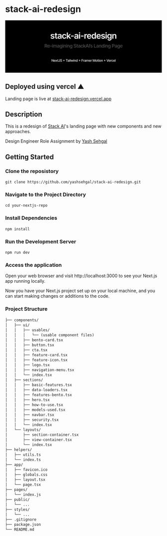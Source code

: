 # stack-ai-redesign

![](./public/github/github-banner.png)

## Deployed using vercel ▲

Landing page is live at [stack-ai-redesign.vercel.app](https://stack-ai-redesign.vercel.app/)

## Description

This is a redesign of [Stack AI](https://stack-ai.com)'s landing page with new components and new approaches.

Design Engineer Role Assignment by [Yash Sehgal](https://yashsehgal.com)

## Getting Started

### Clone the reposistory

```
git clone https://github.com/yashsehgal/stack-ai-redesign.git
```

### Navigate to the Project Directory

```
cd your-nextjs-repo
```

### Install Dependencies

```
npm install
```

### Run the Development Server

```
npm run dev
```

### Access the application

Open your web browser and visit http://localhost:3000 to see your Next.js app running locally.

Now you have your Next.js project set up on your local machine, and you can start making changes or additions to the code.

### Project Structure

```stack-ai-redesign/
├── components/
│   ├── ui/
│   │   ├── usables/
│   │   │   └── (usable component files)
│   │   ├── bento-card.tsx
│   │   ├── button.tsx
│   │   ├── cta.tsx
│   │   ├── feature-card.tsx
│   │   ├── feature-icon.tsx
│   │   ├── logo.tsx
│   │   ├── navigation-menu.tsx
│   │   └── index.tsx
│   ├── sections/
│   │   ├── basic-features.tsx
│   │   ├── data-loaders.tsx
│   │   ├── features-bento.tsx
│   │   ├── hero.tsx
│   │   ├── how-to-use.tsx
│   │   ├── models-used.tsx
│   │   ├── navbar.tsx
│   │   ├── security.tsx
│   │   └── index.tsx
│   └── layouts/
│       ├── section-container.tsx
│       ├── view-container.tsx
│       └── index.tsx
├── helpers/
│   ├── utils.ts
│   └── index.ts
├── app/
│   ├── favicon.ico
│   ├── globals.css
│   ├── layout.tsx
│   └── page.tsx
├── pages/
│   └── index.js
├── public/
│   └── ...
├── styles/
│   └── ...
├── .gitignore
├── package.json
└── README.md
```
